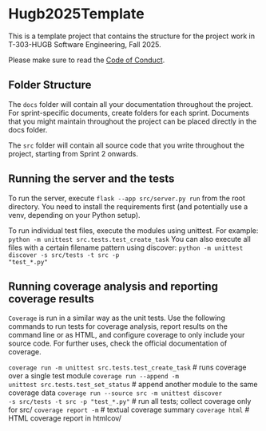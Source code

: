 # Hugb2025Template

This is a template project that contains the structure for the project work in T-303-HUGB Software Engineering, Fall 2025.

Please make sure to read the [Code of Conduct](https://gitlab.com/grischal/hugb2025template/-/blob/main/code-of-conduct.md).

## Folder Structure
The ```docs``` folder will contain all your documentation throughout the project. For sprint-specific documents, create folders for each sprint. Documents that you might maintain throughout the project can be placed directly in the docs folder.

The ```src``` folder will contain all source code that you write throughout the project, starting from Sprint 2 onwards.

## Running the server and the tests

To run the server, execute <code>flask --app src/server.py run</code> from the root directory. You need to install the requirements first (and potentially use a venv, depending on your Python setup).

To run individual test files, execute the modules using unittest. For example:
<code>python -m unittest src.tests.test_create_task</code>
You can also execute all files with a certain filename pattern using discover:
<code>python -m unittest discover -s src/tests -t src -p "test_*.py"</code>

## Running coverage analysis and reporting coverage results

<code>Coverage</code> is run in a similar way as the unit tests. Use the following commands to run tests for coverage analysis, report results on the command line or as HTML, and configure coverage to only include your source code. For further uses, check the official documentation of coverage.

<code>coverage run -m unittest src.tests.test_create_task</code>         # runs coverage over a single test module
<code>coverage run --append -m unittest src.tests.test_set_status</code> # append another module to the same coverage data
<code>coverage run --source src -m unittest discover -s src/tests -t src -p "test_*.py"</code>  # run all tests; collect coverage only for src/
<code>coverage report -m</code>                                          # textual coverage summary
<code>coverage html</code>                                              # HTML coverage report in htmlcov/